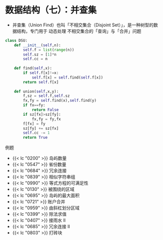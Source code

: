 # 数据结构（七）：并查集

- 并查集（Union Find）也叫「不相交集合（Disjoint Set）」，是一种树型的数据结构，专门用于 动态处理 不相交集合的「查询」与「合并」问题

```python
class DSU:
    def __init__(self,n):
        self.f = list(range(n))
        self.sz = [1]*n
        self.cc = n
    
    def find(self,x):
        if self.f[x]!=x:
            self.f[x] = self.find(self.f[x])
        return self.f[x]
    
    def union(self,x,y):
        f,sz = self.f,self.sz
        fx,fy = self.find(x),self.find(y)
        if fx==fy:
            return False
        if sz[fx]>sz[fy]:
            fx,fy = fy,fx
        f[fx] = fy
        sz[fy] += sz[fx]
        self.cc -= 1
        return True
```


例题
- {{< lc "0200" >}} 岛屿数量
- {{< lc "0547" >}} 省份数量
- {{< lc "0684" >}} 冗余连接
- {{< lc "0839" >}} 相似字符串组
- {{< lc "0990" >}} 等式方程的可满足性
- {{< lc "0130" >}} 被围绕的区域
- {{< lc "0695" >}} 岛屿的最大面积
- {{< lc "0721" >}} 账户合并
- {{< lc "0959" >}} 由斜杠划分区域
- {{< lc "0399" >}} 除法求值
- {{< lc "0407" >}} 接雨水 II
- {{< lc "0685" >}} 冗余连接 II
- {{< lc "0803" >}} 打砖块
